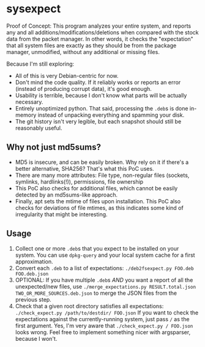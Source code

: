 # sysexpect

Proof of Concept: This program analyzes your entire system, and reports any and all additions/modifications/deletions when compared with the stock data from the packet manager. In other words, it checks the "expectation" that all system files are exactly as they should be from the package manager, unmodified, without any additional or missing files.

Because I'm still exploring:
- All of this is very Debian-centric for now.
- Don't mind the code quality. If it reliably works or reports an error (instead of producing corrupt data), it's good enough.
- Usability is terrible, because I don't know what parts will be actually necessary.
- Entirely unoptimized python. That said, processing the `.deb`s is done in-memory instead of unpacking everything and spamming your disk.
- The git history isn't very legible, but each snapshot should still be reasonably useful.

## Why not just md5sums?

- MD5 is insecure, and can be easily broken. Why rely on it if there's a better alternative, SHA256? That's what this PoC uses.
- There are many more attributes: File type, non-regular files (sockets, symlinks, hardlinks(!)), permissions, file ownership
- This PoC also checks for additional files, which cannot be easily detected by an md5sums-like approach.
- Finally, apt sets the mtime of files upon installation. This PoC also checks for deviations of file mtimes, as this indicates some kind of irregularity that might be interesting.

## Usage

1. Collect one or more `.deb`s that you expect to be installed on your system. You can use `dpkg-query` and your local system cache for a first approximation.
2. Convert each `.deb` to a list of expectations: `./deb2fsexpect.py FOO.deb FOO.deb.json`
3. OPTIONAL: If you have multiple `.deb`s *AND* you want a report of all the unexpected/new files, use `./merge_expectations.py RESULT.total.json TWO_OR_MORE_SOURCES.deb.json` to merge the JSON files from the previous step.
4. Check that a given root directory satisfies all expectations: `./check_expect.py /path/to/destdir/ FOO.json`
   If you want to check the expectations against the currently-running system, just pass `/` as the first argument.
   Yes, I'm very aware that `./check_expect.py / FOO.json` looks wrong. Feel free to implement something nicer with argsparser, because I won't.
